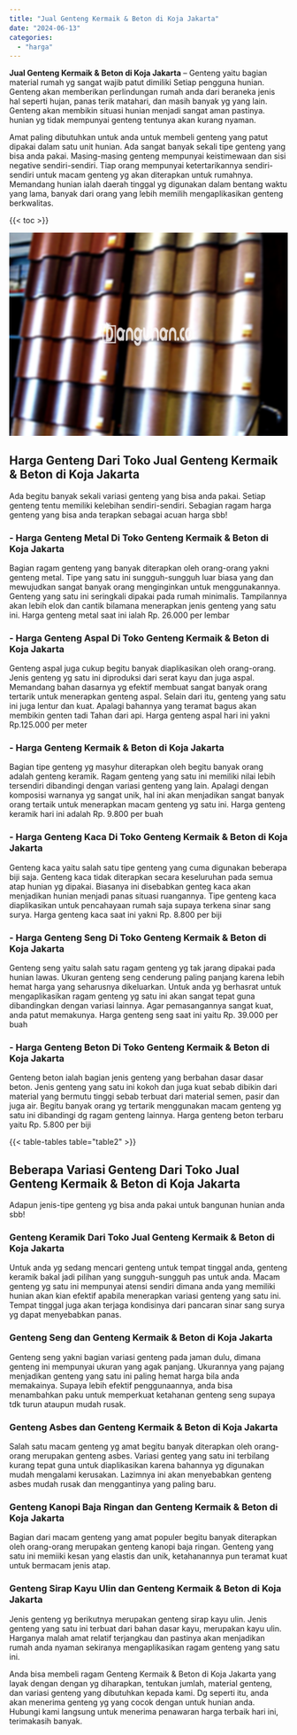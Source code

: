 ```yaml
---
title: "Jual Genteng Kermaik & Beton di Koja Jakarta"
date: "2024-06-13"
categories: 
  - "harga"
---
```


**Jual Genteng Kermaik & Beton di Koja Jakarta** – Genteng yaitu bagian material rumah yg sangat wajib patut dimiliki Setiap pengguna hunian. Genteng akan memberikan perlindungan rumah anda dari beraneka jenis hal seperti hujan, panas terik matahari, dan masih banyak yg yang lain. Genteng akan membikin situasi hunian menjadi sangat aman pastinya. hunian yg tidak mempunyai genteng tentunya akan kurang nyaman.

Amat paling dibutuhkan untuk anda untuk membeli genteng yang patut dipakai dalam satu unit hunian. Ada sangat banyak sekali tipe genteng yang bisa anda pakai. Masing-masing genteng mempunyai keistimewaan dan sisi negative sendiri-sendiri. Tiap orang mempunyai ketertarikannya sendiri-sendiri untuk macam genteng yg akan diterapkan untuk rumahnya. Memandang hunian ialah daerah tinggal yg digunakan dalam bentang waktu yang lama, banyak dari orang yang lebih memilih mengaplikasikan genteng berkwalitas.

{{< toc >}}

![Jual Genteng Kermaik & Beton di Koja Jakarta](/images/genteng-minimalis-murah14.png)

## Harga Genteng Dari Toko Jual Genteng Kermaik & Beton di Koja Jakarta

Ada begitu banyak sekali variasi genteng yang bisa anda pakai. Setiap genteng tentu memiliki kelebihan sendiri-sendiri. Sebagian ragam harga genteng yang bisa anda terapkan sebagai acuan harga sbb!

### \- Harga Genteng Metal Di Toko Genteng Kermaik & Beton di Koja Jakarta

Bagian ragam genteng yang banyak diterapkan oleh orang-orang yakni genteng metal. Tipe yang satu ini sungguh-sungguh luar biasa yang dan mewujudkan sangat banyak orang menginginkan untuk menggunakannya. Genteng yang satu ini seringkali dipakai pada rumah minimalis. Tampilannya akan lebih elok dan cantik bilamana menerapkan jenis genteng yang satu ini. Harga genteng metal saat ini ialah Rp. 26.000 per lembar

### \- Harga Genteng Aspal Di Toko Genteng Kermaik & Beton di Koja Jakarta

Genteng aspal juga cukup begitu banyak diaplikasikan oleh orang-orang. Jenis genteng yg satu ini diproduksi dari serat kayu dan juga aspal. Memandang bahan dasarnya yg efektif membuat sangat banyak orang tertarik untuk menerapkan genteng aspal. Selain dari itu, genteng yang satu ini juga lentur dan kuat. Apalagi bahannya yang teramat bagus akan membikin genten tadi Tahan dari api. Harga genteng aspal hari ini yakni Rp.125.000 per meter

### \- Harga Genteng Kermaik & Beton di Koja Jakarta

Bagian tipe genteng yg masyhur diterapkan oleh begitu banyak orang adalah genteng keramik. Ragam genteng yang satu ini memiliki nilai lebih tersendiri dibandingi dengan variasi genteng yang lain. Apalagi dengan komposisi warnanya yg sangat unik, hal ini akan menjadikan sangat banyak orang tertaik untuk menerapkan macam genteng yg satu ini. Harga genteng keramik hari ini adalah Rp. 9.800 per buah

### \- Harga Genteng Kaca Di Toko Genteng Kermaik & Beton di Koja Jakarta

Genteng kaca yaitu salah satu tipe genteng yang cuma digunakan beberapa biji saja. Genteng kaca tidak diterapkan secara keseluruhan pada semua atap hunian yg dipakai. Biasanya ini disebabkan genteg kaca akan menjadikan hunian menjadi panas situasi ruangannya. Tipe genteng kaca diaplikasikan untuk pencahayaan rumah saja supaya terkena sinar sang surya. Harga genteng kaca saat ini yakni Rp. 8.800 per biji

### \- Harga Genteng Seng Di Toko Genteng Kermaik & Beton di Koja Jakarta

Genteng seng yaitu salah satu ragam genteng yg tak jarang dipakai pada hunian lawas. Ukuran genteng seng cenderung paling panjang karena lebih hemat harga yang seharusnya dikeluarkan. Untuk anda yg berhasrat untuk mengaplikasikan ragam genteng yg satu ini akan sangat tepat guna dibandingkan dengan variasi lainnya. Agar pemasangannya sangat kuat, anda patut memakunya. Harga genteng seng saat ini yaitu Rp. 39.000 per buah

### \- Harga Genteng Beton Di Toko Genteng Kermaik & Beton di Koja Jakarta

Genteng beton ialah bagian jenis genteng yang berbahan dasar dasar beton. Jenis genteng yang satu ini kokoh dan juga kuat sebab dibikin dari material yang bermutu tinggi sebab terbuat dari material semen, pasir dan juga air. Begitu banyak orang yg tertarik menggunakan macam genteng yg satu ini dibandingi dg ragam genteng lainnya. Harga genteng beton terbaru yaitu Rp. 5.800 per biji

{{< table-tables table="table2" >}}

## Beberapa Variasi Genteng Dari Toko Jual Genteng Kermaik & Beton di Koja Jakarta

Adapun jenis-tipe genteng yg bisa anda pakai untuk bangunan hunian anda sbb!

### Genteng Keramik Dari Toko Jual Genteng Kermaik & Beton di Koja Jakarta

Untuk anda yg sedang mencari genteng untuk tempat tinggal anda, genteng keramik bakal jadi pilihan yang sungguh-sungguh pas untuk anda. Macam genteng yg satu ini mempunyai atensi sendiri dimana anda yang memiliki hunian akan kian efektif apabila menerapkan variasi genteng yang satu ini. Tempat tinggal juga akan terjaga kondisinya dari pancaran sinar sang surya yg dapat menyebabkan panas.

### Genteng Seng dan Genteng Kermaik & Beton di Koja Jakarta

Genteng seng yakni bagian variasi genteng pada jaman dulu, dimana genteng ini mempunyai ukuran yang agak panjang. Ukurannya yang pajang menjadikan genteng yang satu ini paling hemat harga bila anda memakainya. Supaya lebih efektif penggunaannya, anda bisa menambahkan paku untuk memperkuat ketahanan genteng seng supaya tdk turun ataupun mudah rusak.

### Genteng Asbes dan Genteng Kermaik & Beton di Koja Jakarta

Salah satu macam genteng yg amat begitu banyak diterapkan oleh orang-orang merupakan genteng asbes. Variasi genteg yang satu ini terbilang kurang tepat guna untuk diaplikasikan karena bahannya yg digunakan mudah mengalami kerusakan. Lazimnya ini akan menyebabkan genteng asbes mudah rusak dan menggantinya yang paling baru.

### Genteng Kanopi Baja Ringan dan Genteng Kermaik & Beton di Koja Jakarta

Bagian dari macam genteng yang amat populer begitu banyak diterapkan oleh orang-orang merupakan genteng kanopi baja ringan. Genteng yang satu ini memiiki kesan yang elastis dan unik, ketahanannya pun teramat kuat untuk bermacam jenis atap.

### Genteng Sirap Kayu Ulin dan Genteng Kermaik & Beton di Koja Jakarta

Jenis genteng yg berikutnya merupakan genteng sirap kayu ulin. Jenis genteng yang satu ini terbuat dari bahan dasar kayu, merupakan kayu ulin. Harganya malah amat relatif terjangkau dan pastinya akan menjadikan rumah anda nyaman sekiranya mengaplikasikan ragam genteng yang satu ini.

Anda bisa membeli ragam Genteng Kermaik & Beton di Koja Jakarta yang layak dengan dengan yg diharapkan, tentukan jumlah, material genteng, dan variasi genteng yang dibutuhkan kepada kami. Dg seperti itu, anda akan menerima genteng yg yang cocok dengan untuk hunian anda. Hubungi kami langsung untuk menerima penawaran harga terbaik hari ini, terimakasih banyak.
